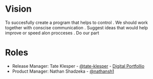 # Vision
To succesfully create a program that helps to control
. We should work together with conscise communication
. Suggest ideas that would help improve or speed alon procceses
. Do our part

# Roles
* Release Manager: Tate Klesper - [@tate-klesper](https://github.com/tate-klesper) - [Digital Portfollio](https://www.codermerlin.academy/users/tate-klesper/Digital%20Portfolio/index.html)
* Product Manager: Nathan Shadzeka - [@nathansh1](https://github.com/nathansh1)
